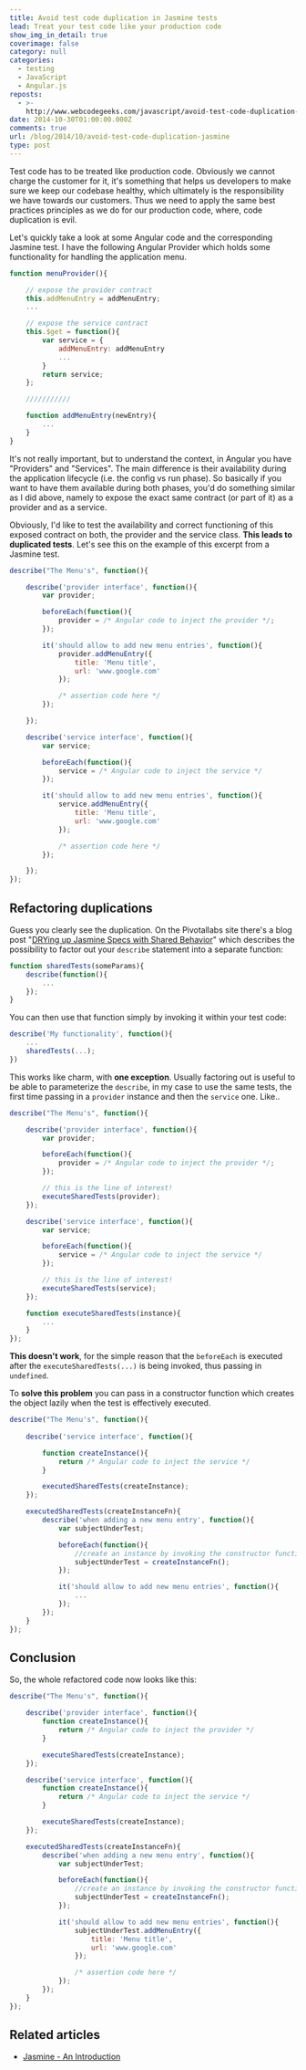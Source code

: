```yaml
---
title: Avoid test code duplication in Jasmine tests
lead: Treat your test code like your production code
show_img_in_detail: true
coverimage: false
category: null
categories:
  - testing
  - JavaScript
  - Angular.js
reposts:
  - >-
    http://www.webcodegeeks.com/javascript/avoid-test-code-duplication-in-jasmine-tests/
date: 2014-10-30T01:00:00.000Z
comments: true
url: /blog/2014/10/avoid-test-code-duplication-jasmine
type: post
---
```


Test code has to be treated like production code. Obviously we cannot charge the customer for it, it's something that helps us developers to make sure we keep our codebase healthy, which ultimately is the responsibility we have towards our customers. Thus we need to apply the same best practices principles as we do for our production code, where, code duplication is evil.

Let's quickly take a look at some Angular code and the corresponding Jasmine test. I have the following Angular Provider which holds some functionality for handling the application menu.

```javascript
function menuProvider(){

    // expose the provider contract
    this.addMenuEntry = addMenuEntry;
    ...

    // expose the service contract
    this.$get = function(){
        var service = {
            addMenuEntry: addMenuEntry
            ...
        }
        return service;
    };

    ///////////

    function addMenuEntry(newEntry){
        ...
    }
}
```

It's not really important, but to understand the context, in Angular you have "Providers" and "Services". The main difference is their availability during the application lifecycle (i.e. the config vs run phase). So basically if you want to have them available during both phases, you'd do something similar as I did above, namely to expose the exact same contract (or part of it) as a provider and as a service.

Obviously, I'd like to test the availability and correct functioning of this exposed contract on both, the provider and the service class. **This leads to duplicated tests**. Let's see this on the example of this excerpt from a Jasmine test.

```javascript
describe("The Menu's", function(){

    describe('provider interface', function(){
        var provider;

        beforeEach(function(){
            provider = /* Angular code to inject the provider */;
        });

        it('should allow to add new menu entries', function(){
            provider.addMenuEntry({
                title: 'Menu title',
                url: 'www.google.com'
            });

            /* assertion code here */
        });

    });

    describe('service interface', function(){
        var service;

        beforeEach(function(){
            service = /* Angular code to inject the service */
        });

        it('should allow to add new menu entries', function(){
            service.addMenuEntry({
                title: 'Menu title',
                url: 'www.google.com'
            });

            /* assertion code here */
        });

    });
});
```

## Refactoring duplications

Guess you clearly see the duplication. On the Pivotallabs site there's a blog post "[DRYing up Jasmine Specs with Shared Behavior](http://pivotallabs.com/drying-up-jasmine-specs-with-shared-behavior/)" which describes the possibility to factor out your `describe` statement into a separate function:

```javascript
function sharedTests(someParams){
    describe(function(){
        ...
    });
}
```

You can then use that function simply by invoking it within your test code:

```javascript
describe('My functionality', function(){
    ...
    sharedTests(...);
})
```

This works like charm, with **one exception**. Usually factoring out is useful to be able to parameterize the `describe`, in my case to use the same tests, the first time passing in a `provider` instance and then the `service` one. Like..

```javascript
describe("The Menu's", function(){

    describe('provider interface', function(){
        var provider;

        beforeEach(function(){
            provider = /* Angular code to inject the provider */;
        });

        // this is the line of interest!
        executeSharedTests(provider);
    });

    describe('service interface', function(){
        var service;

        beforeEach(function(){
            service = /* Angular code to inject the service */
        });

        // this is the line of interest!
        executeSharedTests(service);
    });

    function executeSharedTests(instance){
        ...
    }
});
```

**This doesn't work**, for the simple reason that the `beforeEach` is executed after the `executeSharedTests(...)` is being invoked, thus passing in `undefined`.

To **solve this problem** you can pass in a constructor function which creates the object lazily when the test is effectively executed.

```javascript
describe("The Menu's", function(){
    
    describe('service interface', function(){

        function createInstance(){
            return /* Angular code to inject the service */
        }

        executedSharedTests(createInstance);
    });

    executedSharedTests(createInstanceFn){
        describe('when adding a new menu entry', function(){
            var subjectUnderTest;

            beforeEach(function(){
                //create an instance by invoking the constructor function
                subjectUnderTest = createInstanceFn();
            });

            it('should allow to add new menu entries', function(){
                ...
            });
        });
    }
});
```

## Conclusion

So, the whole refactored code now looks like this:

```javascript
describe("The Menu's", function(){

    describe('provider interface', function(){
        function createInstance(){
            return /* Angular code to inject the provider */
        }

        executeSharedTests(createInstance);
    });

    describe('service interface', function(){
        function createInstance(){
            return /* Angular code to inject the service */
        }

        executeSharedTests(createInstance);
    });

    executedSharedTests(createInstanceFn){
        describe('when adding a new menu entry', function(){
            var subjectUnderTest;

            beforeEach(function(){
                //create an instance by invoking the constructor function
                subjectUnderTest = createInstanceFn();
            });

            it('should allow to add new menu entries', function(){
                subjectUnderTest.addMenuEntry({
                    title: 'Menu title',
                    url: 'www.google.com'
                });

                /* assertion code here */
            });
        });
    }
});
```

## Related articles

- [Jasmine - An Introduction](/blog/2012/08/jasmine---an-introduction/)
